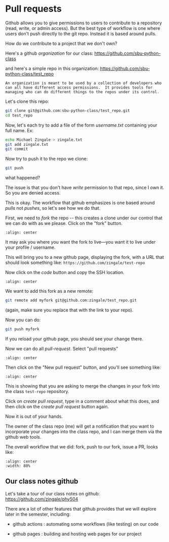 # Pull requests

Github allows you to give permissions to users to contribute to a
repository (read, write, or admin access).  But the best type of workflow
is one where users don't push directly to the git repo.  Instead it is based
around pulls.

How do we contribute to a project that we don't own?

Here's a github *organization* for our class: https://github.com/sbu-python-class

and here's a simple repo in this organization: https://github.com/sbu-python-class/test_repo

```{note}
An organization is meant to be used by a collection of developers who
can all have different access permissions.  It provides tools for
managing who can do different things to the repos under its control.
```

Let's clone this repo:

```bash
git clone git@github.com:sbu-python-class/test_repo.git
cd test_repo
```

Now, let's each try to add a file of the form *username.txt* containing
your full name.  Ex:

```bash
echo Michael Zingale > zingale.txt
git add zingale.txt
git commit
```

Now try to push it to the repo we clone:

```bash
git push
```

what happened?

The issue is that you don't have *write* permission to that repo,
since I own it.  So you are denied access.

This is okay.  The workflow that github emphasizes is one based around
*pulls* not *pushes*, so let's see how we do that.

First, we need to *fork* the repo -- this creates a clone under our
control that we can do with as we please.  Click on the "fork" button.

```{image} github-fork.png
:align: center
```

It may ask you where you want the fork to live&mdash;you want it to live
under your profile / username.

This will bring you to a new github page, displaying the fork, with a
URL that should look something like: ``https://github.com/zingale/test-repo``

Now click on the *code* button and copy the SSH location.

```{image} github-copy-ssh.png
:align: center
```

We want to add this fork as a new remote:

```bash
git remote add myfork git@github.com:zingale/test_repo.git
```

(again, make sure you replace that with the link to your repo).

Now you can do:

```bash
git push myfork
```

If you reload your github page, you should see your change there.

Now we can do all *pull-request*.  Select "pull requests"

```{image} github-pr.png
:align: center
```

Then click on the "New pull request" button, and you'll see something like:

```{image} github-pr2.png
:align: center
```

This is showing that you are asking to merge the changes in your fork into the
class ``test-repo`` repository.

Click on *create pull request*, type in a comment about what this does, and then click
on the *create pull request* button again.

Now it is out of your hands.

The owner of the class repo (me) will get a notification that you want
to incorporate your changes into the class repo, and I can merge them
via the github web tools.


The overall workflow that we did: fork, push to our fork, issue a PR, looks like:

```{image} github-workflow.png
:align: center
:width: 80%
```



## Our class notes github

Let's take a tour of our class notes on github: https://github.com/zingale/phy504

There are a lot of other features that github provides that we will explore later in the semester, including:

* github actions : automating some workflows (like testing) on our code

* github pages : building and hosting web pages for our project


